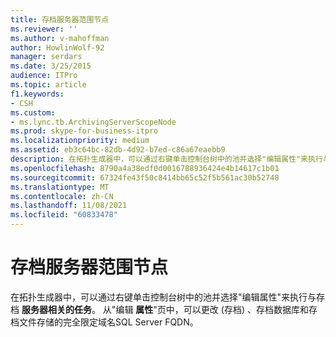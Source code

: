 ```yaml
---
title: 存档服务器范围节点
ms.reviewer: ''
ms.author: v-mahoffman
author: HowlinWolf-92
manager: serdars
ms.date: 3/25/2015
audience: ITPro
ms.topic: article
f1.keywords:
- CSH
ms.custom:
- ms.lync.tb.ArchivingServerScopeNode
ms.prod: skype-for-business-itpro
ms.localizationpriority: medium
ms.assetid: eb3c64bc-82db-4d92-b7ed-c86a67eaebb9
description: 在拓扑生成器中，可以通过右键单击控制台树中的池并选择"编辑属性"来执行与存档服务器相关的任务。 从"编辑属性"页中，可以更改存档 (服务器的完全限定域名) FQDN、存档SQL Server数据库和存档文件存储。
ms.openlocfilehash: 8790a4a38edf0d0016788936424e4b14617c1b01
ms.sourcegitcommit: 67324fe43f50c8414bb65c52f5b561ac30b52748
ms.translationtype: MT
ms.contentlocale: zh-CN
ms.lasthandoff: 11/08/2021
ms.locfileid: "60833478"
---
```

# <a name="archiving-server-scope-node"></a>存档服务器范围节点
 
在拓扑生成器中，可以通过右键单击控制台树中的池并选择"编辑属性"来执行与存档 **服务器相关的任务**。 从"编辑 **属性**"页中，可以更改 (存档) 、存档数据库和存档文件存储的完全限定域名SQL Server FQDN。
  

